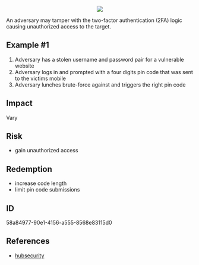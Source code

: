 <p align="center"> <img src="https://raw.githubusercontent.com/qeeqbox/two-factor-authentication-brute-force-vulnerability/main/two-factor-authentication-brute-force-vulnerability.png"></p>

An adversary may tamper with the two-factor authentication (2FA) logic causing unauthorized access to the target.

## Example #1
1. Adversary has a stolen username and password pair for a vulnerable website
2. Adversary logs in and prompted with a four digits pin code that was sent to the victims mobile
3. Adversary lunches brute-force against and triggers the right pin code

## Impact
Vary

## Risk
- gain unauthorized access

## Redemption
- increase code length
- limit pin code submissions

## ID
58a84977-90e1-4156-a555-8568e83115d0

## References
- [hubsecurity](https://hubsecurity.io/the-cyber-risks-of-two-factor-authentication)
